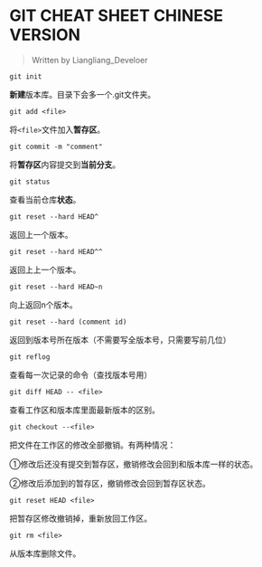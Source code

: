 # GIT CHEAT SHEET CHINESE VERSION

>Written by Liangliang_Develoer

`git init`

**新建**版本库。目录下会多一个.git文件夹。

`git add <file>`

将`<file>`文件加入**暂存区**。

`git commit -m "comment"`

将**暂存区**内容提交到**当前分支**。

`git status`

查看当前仓库**状态**。

`git reset --hard HEAD^`

返回上一个版本。

`git reset --hard HEAD^^`

返回上上一个版本。

`git reset --hard HEAD~n`

向上返回n个版本。

`git reset --hard (comment id)`

返回到版本号所在版本（不需要写全版本号，只需要写前几位）

`git reflog`

查看每一次记录的命令（查找版本号用）

`git diff HEAD -- <file>`

查看工作区和版本库里面最新版本的区别。

`git checkout --<file>`

把文件在工作区的修改全部撤销。有两种情况：

①修改后还没有提交到暂存区，撤销修改会回到和版本库一样的状态。

②修改后添加到的暂存区，撤销修改会回到暂存区状态。

`git reset HEAD <file>`

把暂存区修改撤销掉，重新放回工作区。

`git rm <file>`

从版本库删除文件。

